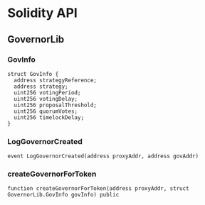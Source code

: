 # Solidity API

## GovernorLib

### GovInfo

```solidity
struct GovInfo {
  address strategyReference;
  address strategy;
  uint256 votingPeriod;
  uint256 votingDelay;
  uint256 proposalThreshold;
  uint256 quorumVotes;
  uint256 timelockDelay;
}
```

### LogGovernorCreated

```solidity
event LogGovernorCreated(address proxyAddr, address govAddr)
```

### createGovernorForToken

```solidity
function createGovernorForToken(address proxyAddr, struct GovernorLib.GovInfo govInfo) public
```

